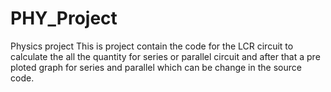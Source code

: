 # PHY_Project
Physics project 
This is project contain the code for the LCR circuit to calculate the all the quantity for series or parallel circuit 
and after that a pre ploted graph for series and parallel which can be change in the source code.
